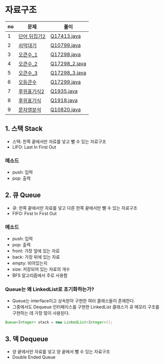 # 자료구조

|no|문제|풀이|
|---|----|----|
|1|[단어 뒤집기2](https://www.acmicpc.net/problem/17413)|[Q17413.java](data_structure1/Q17413.java)|
|2|[쇠막대기](https://www.acmicpc.net/problem/10799)|[Q10799.java](data_structure1/Q10799.java)|
|3|[오큰수_1](https://www.acmicpc.net/problem/17298)|[Q17298.java](data_structure1/Q17298.java)|
|4|[오큰수_2](https://www.acmicpc.net/problem/17298)|[Q17298_2.java](data_structure1/Q17298_2.java)|
|5|[오큰수_3](https://www.acmicpc.net/problem/17298)|[Q17298_3.java](data_structure1/Q17298_3.java)|
|6|[오등큰수](https://www.acmicpc.net/problem/17299)|[Q17299.java](data_structure1/Q17299.java)|
|7|[후위표기식2](https://www.acmicpc.net/problem/1935)|[Q1935.java](data_structure1/Q1935.java)|
|8|[후위표기식](https://www.acmicpc.net/problem/1918)|[Q1918.java](data_structure1/Q1918.java)|
|9|[문자열분석](https://www.acmicpc.net/problem/10820)|[Q10820.java](data_structure1/Q10820.java)|

## 1. 스택 Stack
- 스택: 한쪽 끝에서만 자료를 넣고 뺄 수 있는 자료구조
- LIFO: Last In First Out
### 메소드
- push: 입력
- pop: 출력

## 2. 큐 Queue
- 큐: 한쪽 끝에서만 자료를 넣고 다른 한쪽 끝에서만 뺄 수 있는 자료구조
- FIFO: First In First Out
### 메소드
- push: 입력
- pop: 출력
- front: 가장 앞에 있는 자료
- back: 가장 뒤에 있는 자료
- empty: 비어있는지
- size: 저장되어 있는 자료의 개수
- BFS 알고리즘에서 주로 사용함
### Queue는 왜 LinkedList로 초기화하는가?
- Queue는 interface이고 상속받아 구현한 여러 클래스들이 존재한다.
- 그중에서도 Dequeue 인터페이스를 구현한 LinkedList 클래스가 큐 메모리 구조를 구현하는 데 가장 많이 사용된다.
```java
Queue<Integer> stack = new LinkedList<Integer>();
```

## 3. 덱 Dequeue
- 양 끝에서만 자료를 넣고 양 끝에서 뺄 수 있는 자료구조
- Double Ended Queue


